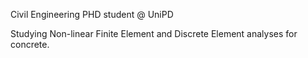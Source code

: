 Civil Engineering PHD student @ UniPD

Studying Non-linear Finite Element and Discrete Element analyses for concrete.
